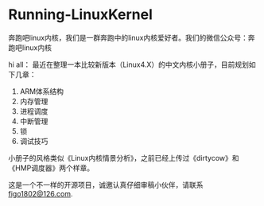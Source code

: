 # Running-LinuxKernel
奔跑吧linux内核，我们是一群奔跑中的linux内核爱好者。我们的微信公众号：奔跑吧linux内核

hi all：
最近在整理一本比较新版本（Linux4.X）的中文内核小册子，目前规划如下几章：
1. ARM体系结构
2. 内存管理
3. 进程调度
4. 中断管理
5. 锁
6. 调试技巧

小册子的风格类似《Linux内核情景分析》，之前已经上传过《dirtycow》和《HMP调度器》两个样章。

这是一个不一样的开源项目，诚邀认真仔细审稿小伙伴，请联系 figo1802@126.com.
